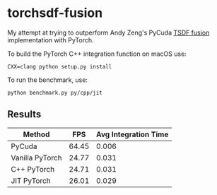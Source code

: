 # torchsdf-fusion

My attempt at trying to outperform Andy Zeng's PyCuda [TSDF fusion](https://github.com/andyzeng/tsdf-fusion-python) implementation with PyTorch.

To build the PyTorch C++ integration function on macOS use:

```
CXX=clang python setup.py install
```

To run the benchmark, use:

```
python benchmark.py py/cpp/jit
```

## Results

| Method          | FPS | Avg Integration Time |
|-----------------|-----|----------------------|
| PyCuda          | 64.45|      0.006|
| Vanilla PyTorch | 24.77  |    0.031|
| C++ PyTorch     | 24.71  |    0.031|
| JIT PyTorch     | 26.01  |    0.029|